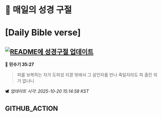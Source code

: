 # 🙏 매일의 성경 구절
# [Daily Bible verse]
## [![README에 성경구절 업데이트](https://github.com/DONGSUKA/first_test/actions/workflows/update-readme-bible.yml/badge.svg)](https://github.com/DONGSUKA/first_test/actions/workflows/update-readme-bible.yml)
<!-- START_BIBLE_VERSE -->
📖 **민수기 35:27**
> 피를 보복하는 자가 도피성 지경 밖에서 그 살인자를 만나 죽일지라도 피 흘린 죄가 없나니

🕊️ _업데이트 시각: 2025-10-20 15:14:58 KST_
  <!-- END_BIBLE_VERSE -->
## GITHUB_ACTION
